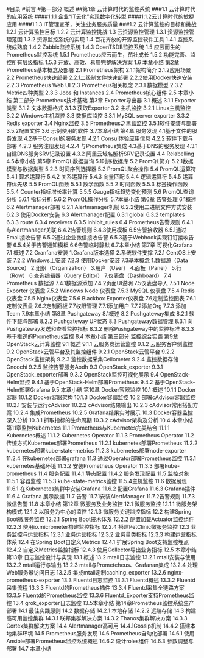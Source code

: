 #目录
#前言
#第一部分 概述
##第1章 云计算时代的监控系统
###1.1 云计算时代的应用系统
####1.1.1 企业“IT云化”实现数字化转型
####1.1.2云计算时代的敏捷应用
####1.1.3 IT管理变革，关注业务服务质量
###1.2 云计算监控的目标和挑战
1.2.1 云计算监控目标
1.2.2 云计算监控挑战
1.3 云资源监控管理
1.3.1 资源监控管理范围
1.3.2 资源监控系统的实现
1.4 百花齐放的开源监控软件工具
1.4.1 监控系统成熟度
1.4.2 Zabbix监控系统
1.4.3 OpenTSDB监控系统
1.5 应云而生的Prometheus监控系统
1.5.1 Prometheus应云而生，茁壮成长
1.5.2 功能完善、监控所有层级指标
1.5.3 开放、高效、易用完整解决方案
1.6 本章小结
第2章 Prometheus基本概念及部署
2.1 Prometheus架构
2.1.1架构简介
2.1.2应用场景
2.2 Prometheus快速部署
2.2.1二级制文件快速部署
2.2.2使用Docker快速安装
2.2.3 Prometheus Web UI
2.3 Prometheus相关概念
2.3.1 数据模型
2.3.2 Metric四种类型
2.3.3 Jobs 和 Instances
2.4 Prometheus核心组件
2.5 本章小结
第二部分 Prometheus技术基础
第3章 Exporter导出器
3.1 概述
3.1.1 Exporter类型
3.1.2 文本数据格式
3.1.3 获取Exporter
3.2 主机监控
3.2.1 Linux主机监控
3.2.2 Windows主机监控
3.3 数据库监控
3.3.1 MySQL server exporter
3.3.2 Redis exporter
3.4 Nginx监控
3.5 Prometheus之黑盒监控
3.5.1软件安装与部署
3.5.2配置文件
3.6 示例使用的软件
3.7本章小结
第4章 服务发现
4.1基于文件的服务发现
4.2基于Consul的服务发现
4.2.1 Consul体验应用信息
4.2.2 软件下载与部署
4.2.3 服务注册发现
4.2.4 与Prometheus集成
4.3基于DNS的服务发现
4.3.1 自建DNS服务SRV记录设置
4.3.2 阿里云域名解析SRV记录设置
4.4 Relabelling
4.5本章小结
第5章 PromQL数据查询
5.1时序数据库
5.2 PromQL简介
5.2.1数据模型与数据类型
5.2.3 时间序列选择器
5.3 PromQL聚合操作
5.4 PromQL运算符
5.4.1 算术运算符
5.4.2 关系运算符
5.4.3 向量匹配
5.4.4 逻辑运算符
5.4.5 运算符优先级
5.5 PromQL函数
5.5.1 数学函数
5.5.2 时间函数
5.5.3 标签操作函数
5.5.4 Counter指标增长率计算
5.5.5 Gauge指标趋势变化预测
5.6 PromQL查询分析
5.6.1 指标分析
5.6.2 PromQL操作分析
5.7本章小结
第6章 告警处理
6.1概述
6.2 Alertmanager部署
6.2.1 Alertmanager机制
6.2.2使用二进制文件方式安装
6.2.3 使用Docker安装
6.3 Alertmanager配置
6.3.1 global
6.3.2 templates
6.3.3 route
6.3.4 receivers
6.3.5 inhibit_rules
6.4 Prometheus告警规则
6.4.1与Alertmanager关联
6.4.2告警规则
6.4.3使用模板
6.5告警接收器
6.5.1通过Email接收告警
6.5.2通过企业微信接收告警
6.5.3基于Webhook实现钉钉接收告警
6.5.4关于告警通知模板
6.6告警临时静默
6.7本章小结
第7章 可视化Grafana
7.1 概述
7.2 Granfana安装
1.Grafana版本选择
2.系统软件支撑
7.2.1 CentOS上安装
7.2.2 Windows上安装
7.2.3 使用Docker安装
7.3基本概念
1.数据源（Data Source）
2.组织（Organization）
3.用户（User）
4.面板（Panel）
5.行（Row）
6.查询编辑器（Query Editor）
7.仪表盘（Dashboard）
7.4 Prometheus 数据源
7.4.1数据源添加
7.4.2页面UI说明
7.5仪表盘导入
7.5.1 Node Exporter 仪表盘
7.5.2 Windows Node 仪表盘
7.5.3 MySQL 仪表盘
7.5.4 Redis 仪表盘
7.5.5 Nginx仪表盘
7.5.6 Blackbox Exporter仪表盘
7.6定制监控图表
7.6.1定制仪表盘
7.6.2定制面板
7.7权限管理
7.7.1添加用户
7.7.2添加Org
7.7.3 添加Team
7.9本章小结
第8章 Pushgateway
8.1概述
8.2 Pushgateway集成
8.2.1 软件下载与部署
8.2.2 Pushgateway UP状态
8.3 Pushgateway数据管理
8.3.1 向Pushgateway发送和查看监控指标
8.3.2 删除Pushgateway中的监控标准
8.3.3 基于推送的Prometheus监控
8.4 本章小结
第三部分 监控综合实践
第9章 OpenStack云计算监控
9.1 概述
9.1.1 云服务商运营监控
9.1.2 云服务客户侧监控
9.2 OpenStack云管平台及其监控组件
9.2.1 OpenStack云管平台
9.2.2 OpenStack监控架构
9.2.3 监控数据采集Ceilometer
9.2.4 监控数据存储Gnocchi
9.2.5 监控告警服务Aodh
9.3 OpenStack_exporter
9.3.1 OpenStack_exporter部署
9.3.2 OpenStack监控可视化展示
9.4 OpenStack-Helm监控
9.4.1 基于OpenStack-Helm部署Prometheus
9.4.2 基于OpenStack-Helm部署Grafana
9.5 本章小结
第10章 Docker容器监控
10.1 概述
10.1.1 Docker容器
10.1.2 Docker容器架构
10.1.3 Docker容器监控
10.2 部署cAdvisor容器监控
10.2.1 安装与运行cAdvisor
10.2.2 cAdvisor结果输出
10.2.3 cAdvisor常用搭配方案
10.2.4 集成Prometheus
10.2.5 Grafana结果实时展示
10.3 Docker容器监控深入分析
10.3.1 抓取指标的生命周期
10.3.2 cAdvisor架构及分析
10.4 本章小结
第11章监控Kubernetes
11.1 Prometheus与Kubernetes完美结合
11.1.1 Kubernetes概述
11.1.2 Kubernetes Operator
11.1.3 Prometheus Operator
11.2 传统方式Kubernetes部署Prometheus
11.2.1  kubernetes部署Prometheus
11.2.2  kubernetes部署kube-state-metrics
11.2.3 kubernetes部署node-exporter
11.2.4 在kubernetes部署grafana
11.3 通过Operator部署Prometheus监控
11.3.1 kubernetes基础环境
11.3.2 安装Prometheus Operator
11.3.3 部署kube-prometheus
11.4  服务配置
11.4.1  静态配置
11.4.2  服务发现配置
11.5 监控对象
11.5.1  容器监控
11.5.3  kube-state-metrics监控
11.5.4主机监控
11.6 数据展现
11.6.1  在Kubernetes集群中安装Grafana
11.6.2  配置Grafana
11.6.3  Grafana插件
11.6.4  Grafana 展示数据
11.7 告警
11.7.1安装AlertManager
11.7.2告警规则
11.7.3 微信告警
11.8 本章小结
第12章 微服务及业务监控
12.1 微服务监控
12.1.1 微服务架构模式
12.1.2 以服务为中心的监控
12.1.3 微服务关键监控指标
12.2 构建Spring Boot微服务监控
12.2.1 Spring Boot技术体系
12.2.2 配置加载Actuator监控组件
12.2.3 使用io.micrometer构建监控指标
12.2.4 搭建PetClinic微服务监控
12.3 业务监控与运营指标
12.3.1 业务运营指标
12.3.2 业务量类指标
12.3.3 构建运营指标体系
12.4 在Spring Boot自定义Metrics
12.4.1 扩展Spring Boot支持监控埋点
12.4.2 自定义Metrics监控指标
12.4.3 使用Collector导出业务指标
12.5 本章小结
第13章 日志监控设计与实现
13.1 概述
13.2 mtail日志监控
13.2.1 mtail安装与使用
13.2.2 mtail运行与输出
13.2.3 mtail与Prometeheus、Grafanan集成
13.2.4 处理Web服务器访问日志
13.2.5 集成mtail定制caching_exporter
13.2.6 nginx-prometheus-exporter
13.3 Fluentd日志监控
13.3.1 Fluentd概述
13.3.2 Fluentd采集流程
13.3.3 Fluentd的Prometheus插件
13.3.4 Fluentd采集全链路方案
13.3.5 Fluentd的Prometheus监控
13.3.6 Fluentd_Exporter支持Prometheus监控
13.4 grok_exporter日志监控
13.5本章小结
第14章Prometheus监控系统生产部署
14.1 最佳实践原则
14.2 数据存储
14.2.1 本地存储
14.2.2 远端存储
14.3 构建高可用监控集群
14.3.1 联邦集群解决方案
14.3.2 Thanos集群解决方案
14.3.3 Cortex集群解决方案
14.4 Alertmanager高可用
14.4.1Gossip机制
14.4.2 搭建本地集群环境
14.5 Prometheus服务发现
14.6 Prometheus自动化部署
14.6.1 使用Ansible部署Prometheus监控系统概述
14.6.2 设计roles组件
14.6.3 参数调整与部署
14.7 本章小结






